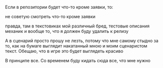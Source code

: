 Если в репозитории будет что-то кроме заявки, то:

  не советую смотреть что-то кроме заявки
  
  правда, там в текстовиках мой различный бред, тестовые описания механик и вообще то, что я должен буду удалить к релизу
  
  А в сценарий просто прошу не лезть, потому что мне самому стыдно за то, как на бумаге выглядит накатанный мною и моим сценаристом текст. Обещаю, что в игре это будет выглядеть красиво

В принципе все. Со временем буду кидать сюда все, что мне нужно
